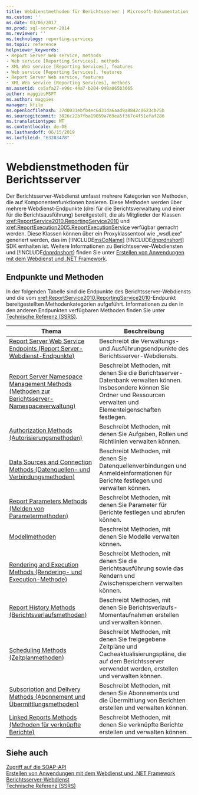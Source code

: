 ```yaml
---
title: Webdienstmethoden für Berichtsserver | Microsoft-Dokumentation
ms.custom: ''
ms.date: 03/06/2017
ms.prod: sql-server-2014
ms.reviewer: ''
ms.technology: reporting-services
ms.topic: reference
helpviewer_keywords:
- Report Server Web service, methods
- Web service [Reporting Services], methods
- XML Web service [Reporting Services], features
- Web service [Reporting Services], features
- Report Server Web service, features
- XML Web service [Reporting Services], methods
ms.assetid: ce5afa27-e90c-44a7-b204-098a065b3665
author: maggiesMSFT
ms.author: maggies
manager: kfile
ms.openlocfilehash: 37d0031ebfb4ec6d31da6aad9a8842c0623cb75b
ms.sourcegitcommit: 3026c22b7fba19059a769ea5f367c4f51efaf286
ms.translationtype: MT
ms.contentlocale: de-DE
ms.lasthandoff: 06/15/2019
ms.locfileid: "63283478"
---
```

# <a name="report-server-web-service-methods"></a>Webdienstmethoden für Berichtsserver
  Der Berichtsserver-Webdienst umfasst mehrere Kategorien von Methoden, die auf Komponentenfunktionen basieren. Diese Methoden werden über mehrere Webdienst-Endpunkte (drei für die Berichtsverwaltung und einer für die Berichtsausführung) bereitgestellt, die als Mitglieder der Klassen <xref:ReportService2010.ReportingService2010> und <xref:ReportExecution2005.ReportExecutionService> verfügbar gemacht werden. Diese Klassen können über ein Proxyklassentool wie „wsdl.exe“ generiert werden, das im [!INCLUDE[msCoName](../../../includes/msconame-md.md)] [!INCLUDE[dnprdnshort](../../../includes/dnprdnshort-md.md)] SDK enthalten ist. Weitere Informationen zu Berichtsserver-Webdiensten und [!INCLUDE[dnprdnshort](../../../includes/dnprdnshort-md.md)] finden Sie unter [Erstellen von Anwendungen mit dem Webdienst und .NET Framework](../net-framework/building-applications-using-the-web-service-and-the-net-framework.md).  
  
## <a name="endpoints-and-methods"></a>Endpunkte und Methoden  
 In der folgenden Tabelle sind die Endpunkte des Berichtsserver-Webdiensts und die vom <xref:ReportService2010.ReportingService2010>-Endpunkt bereitgestellten Methodenkategorien aufgeführt. Informationen zu den in den anderen Endpunkten verfügbaren Methoden finden Sie unter [Technische Referenz (SSRS)](../../technical-reference-ssrs.md).  
  
|Thema|Beschreibung|  
|-----------|-----------------|  
|[Report Server Web Service Endpoints (Report Server-Webdienst-Endpunkte)](report-server-web-service-endpoints.md)|Beschreibt die Verwaltungs- und Ausführungsendpunkte des Berichtsserver-Webdiensts.|  
|[Report Server Namespace Management Methods (Methoden zur Berichtsserver-Namespaceverwaltung)](report-server-namespace-management-methods.md)|Beschreibt Methoden, mit denen Sie die Berichtsserver-Datenbank verwalten können. Insbesondere können Sie Ordner und Ressourcen verwalten und Elementeigenschaften festlegen.|  
|[Authorization Methods (Autorisierungsmethoden)](authorization-methods.md)|Beschreibt Methoden, mit denen Sie Aufgaben, Rollen und Richtlinien verwalten können.|  
|[Data Sources and Connection Methods (Datenquellen- und Verbindungsmethoden)](data-sources-and-connection-methods.md)|Beschreibt Methoden, mit denen Sie Datenquellenverbindungen und Anmeldeinformationen für Berichte festlegen und verwalten können.|  
|[Report Parameters Methods (Melden von Parametermethoden)](report-parameters-methods.md)|Beschreibt Methoden, mit denen Sie Parameter für Berichte festlegen und abrufen können.|  
|[Modellmethoden](../report-server-web-service.md)|Beschreibt Methoden, mit denen Sie Modelle verwalten können.|  
|[Rendering and Execution Methods (Rendering- und Execution-Methode)](rendering-and-execution-methods.md)|Beschreibt Methoden, mit denen Sie die Berichtsausführung sowie das Rendern und Zwischenspeichern verwalten können.|  
|[Report History Methods (Berichtsverlaufsmethoden)](report-history-methods.md)|Beschreibt Methoden, mit denen Sie Berichtsverlaufs-Momentaufnahmen erstellen und verwalten können.|  
|[Scheduling Methods (Zeitplanmethoden)](scheduling-methods.md)|Beschreibt Methoden, mit denen Sie freigegebene Zeitpläne und Cacheaktualisierungspläne, die auf dem Berichtsserver verwendet werden, erstellen und verwalten können.|  
|[Subscription and Delivery Methods (Abonnement und Übermittlungsmethoden)](subscription-and-delivery-methods.md)|Beschreibt Methoden, mit denen Sie Abonnements und die Übermittlung von Berichten erstellen und verwalten können.|  
|[Linked Reports Methods (Methoden für verknüpfte Berichte)](linked-reports-methods.md)|Beschreibt Methoden, mit denen Sie verknüpfte Berichte erstellen und verwalten können.|  
  
## <a name="see-also"></a>Siehe auch  
 [Zugriff auf die SOAP-API](../accessing-the-soap-api.md)   
 [Erstellen von Anwendungen mit dem Webdienst und .NET Framework](../net-framework/building-applications-using-the-web-service-and-the-net-framework.md)   
 [Berichtsserver-Webdienst](../report-server-web-service.md)   
 [Technische Referenz (SSRS)](../../technical-reference-ssrs.md)  
  
  
